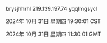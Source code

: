 brysjhhrhl 219.139.197.74 yqqlmgsycl

2024年 10月 31日 星期四 19:30:01 CST

2024年 10月 31日 星期四 11:30:01 GMT
